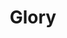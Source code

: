 ---
layout: songs
title: Glory
event: Selma to Montgoemry March
category:
artist: Common and John Legend
released: 2014
video: <iframe width="560" height="315" src="https://www.youtube.com/embed/HUZOKvYcx_o" title="YouTube video player" frameborder="0" allow="accelerometer; autoplay; clipboard-write; encrypted-media; gyroscope; picture-in-picture" allowfullscreen></iframe>
description: Lorem ipsum dolor sit amet, consectetur adipiscing elit, sed do eiusmod tempor incididunt ut labore et dolore magna aliqua. Semper quis lectus nulla at volutpat diam ut venenatis tellus
lyrics: |
    One day when the glory comes
    It will be ours, it will be ours
    Oh one day when the war is won
    We will be sure, we will be sure
    Oh glory (Glory, glory)
    Oh (Glory, glory)
    Hands to the Heavens, no man, no weapon
    Formed against, yes glory is destined
    Every day women and men become legends
    Sins that go against our skin become blessings
    The movement is a rhythm to us
    Freedom is like religion to us
    Justice is juxtapositionin' us
    Justice for all just ain't specific enough
    One son died, his spirit is revisitin' us
    Truant livin' livin' in us, resistance is us
    That's why Rosa sat on the bus
    That's why we walk through Ferguson with our hands up
    When it go down we woman and man up
    They say, "Stay down", and we stand up
    Shots, we on the ground, the camera panned up
    King pointed to the mountain top and we ran up
    One day when the glory comes
    It will be ours, it will be ours
    Oh one day when the war is won
    We will be sure, we will be sure
    Oh glory (Glory, glory)
    Oh (Glory, glory)
    Now the war is not over, victory isn't won
    And we'll fight on to the finish, then when it's all done
    We'll cry glory, oh glory (Glory, glory)
    Oh (Glory, glory)
    We'll cry glory, oh glory (Glory, glory)
    Oh (Glory, glory)
    Selma's now for every man, woman and child
    Even Jesus got his crown in front of a crowd
    They marched with the torch, we gon' run with it now
    Never look back, we done gone hundreds of miles
    From dark roads he rose, to become a hero
    Facin' the league of justice, his power was the people
    Enemy is lethal, a king became regal
    Saw the face of Jim Crow under a bald eagle
    The biggest weapon is to stay peaceful
    We sing, our music is the cuts that we bleed through
    Somewhere in the dream we had an epiphany
    Now we right the wrongs in history
    No one can win the war individually
    It takes the wisdom of the elders and young people's energy
    Welcome to the story we call victory
    The comin' of the Lord, my eyes have seen the glory
    One day when the glory comes
    It will be ours, it will be ours
    Oh one day when the war is won
    We will be sure, we will be sure
    Oh glory (Glory, glory)
    Oh (Glory, glory)
    Oh glory (Glory, glory)
    Hey (Glory, glory)
    When the war is won, when it's all said and done
    We'll cry glory (Glory, glory)
    Oh (Glory, glory)
---